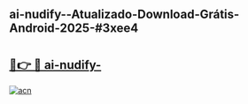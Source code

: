 ## ai-nudify--Atualizado-Download-Grátis-Android-2025-#3xee4

# <h2><a href="https://ainizakaria.my?title=ai-nudify-&ref=20M">🔗👉 🔴 ai-nudify-</a></h2>

[![acn](https://github.com/user-attachments/assets/0f9c940e-d8b0-45ae-aac7-cd30a18b3e1c)](https://ainizakaria.my?title=ai-nudify-&ref=20M)

